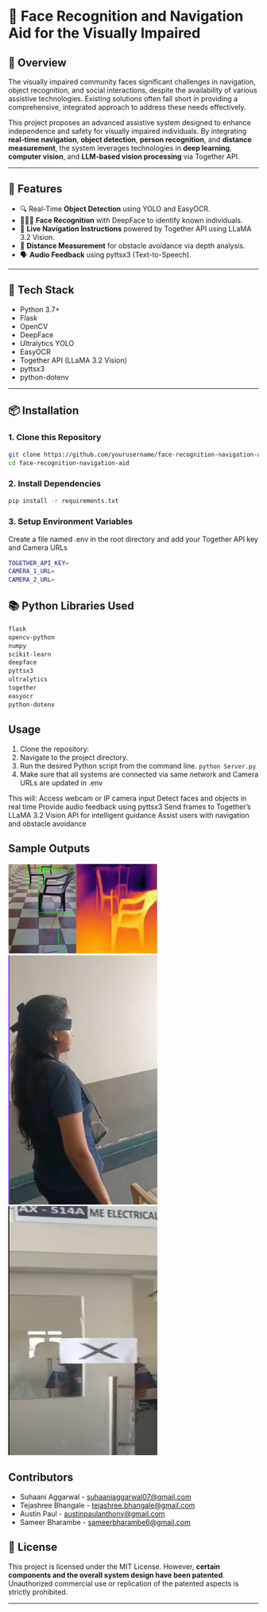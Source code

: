 # 🧭 Face Recognition and Navigation Aid for the Visually Impaired

## 🧠 Overview

The visually impaired community faces significant challenges in navigation, object recognition, and social interactions, despite the availability of various assistive technologies. Existing solutions often fall short in providing a comprehensive, integrated approach to address these needs effectively.

This project proposes an advanced assistive system designed to enhance independence and safety for visually impaired individuals. By integrating **real-time navigation**, **object detection**, **person recognition**, and **distance measurement**, the system leverages technologies in **deep learning**, **computer vision**, and **LLM-based vision processing** via Together API.

---

## 🚀 Features

- 🔍 Real-Time **Object Detection** using YOLO and EasyOCR.
- 🧑‍🤝‍🧑 **Face Recognition** with DeepFace to identify known individuals.
- 📍 **Live Navigation Instructions** powered by Together API using LLaMA 3.2 Vision.
- 📏 **Distance Measurement** for obstacle avoidance via depth analysis.
- 🗣️ **Audio Feedback** using pyttsx3 (Text-to-Speech).

---

## 🧰 Tech Stack

- Python 3.7+
- Flask
- OpenCV
- DeepFace
- Ultralytics YOLO
- EasyOCR
- Together API (LLaMA 3.2 Vision)
- pyttsx3
- python-dotenv

---

## 📦 Installation

### 1. Clone this Repository

```bash
git clone https://github.com/yourusername/face-recognition-navigation-aid.git
cd face-recognition-navigation-aid
```
### 2.  Install Dependencies

```bash
pip install -r requirements.txt
```
### 3. Setup Environment Variables
Create a file named .env in the root directory and add your Together API key and Camera URLs

```bash
TOGETHER_API_KEY=
CAMERA_1_URL=
CAMERA_2_URL=
```
## 📚 Python Libraries Used

```txt
flask
opencv-python
numpy
scikit-learn
deepface
pyttsx3
ultralytics
together
easyocr
python-dotenv
```
## Usage

1. Clone the repository:
2. Navigate to the project directory.
3. Run the desired Python script from the command line.
   ``python Server.py``
4. Make sure that all systems are connected via same network and Camera URLs are updated in .env

This will:
Access webcam or IP camera input
Detect faces and objects in real time
Provide audio feedback using pyttsx3
Send frames to Together’s LLaMA 3.2 Vision API for intelligent guidance
Assist users with navigation and obstacle avoidance

## Sample Outputs

<p float="left">
  <img src="1.png" alt="Distance Calculation" width="300" />
  <img src="2.png" alt="Testing" width="300" height="500"/>
  <img src="3.png" alt="Custom Door Signs" width="300" height="500"/>
</p>

## Contributors

- Suhaani Aggarwal - suhaaniaggarwal07@gmail.com
- Tejashree Bhangale - tejashree.bhangale@gmail.com
- Austin Paul - austinpaulanthony@gmail.com
- Sameer Bharambe - sameerbharambe6@gmail.com

## 📄 License

This project is licensed under the MIT License. However, **certain components and the overall system design have been patented**. Unauthorized commercial use or replication of the patented aspects is strictly prohibited.

---
